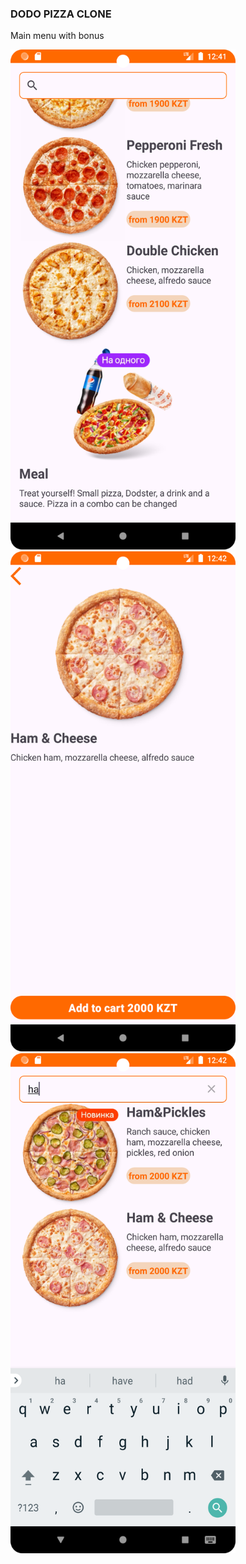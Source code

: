 ### DODO PIZZA CLONE
<p>Main menu with bonus</p>
<img src="./home.png" width=360 height=800>

<img src="./second.png" width=360 height=800>
<img src="./search.png" width=360 height=800>
